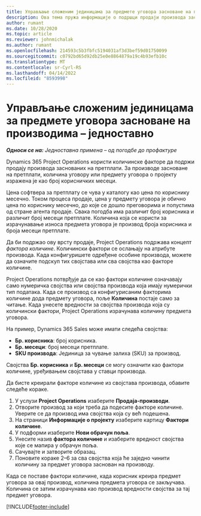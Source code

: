 ```yaml
---
title: Управљање сложеним јединицама за предмете уговора засноване на производима – једноставно
description: Ова тема пружа информације о подршци продаји производа заснованих на претплати.
author: rumant
ms.date: 10/28/2020
ms.topic: article
ms.reviewer: johnmichalak
ms.author: rumant
ms.openlocfilehash: 214593c5b3fbfc5194031af3d3bef59d01750099
ms.sourcegitcommit: c0792bd65d92db25e0e8864879a19c4b93efb10c
ms.translationtype: MT
ms.contentlocale: sr-Cyrl-RS
ms.lasthandoff: 04/14/2022
ms.locfileid: "8593998"
---
```

# <a name="manage-complex-units-for-product-based-contract-lines---lite"></a>Управљање сложеним јединицама за предмете уговора засноване на производима – једноставно

_**Односи се на:** Једноставна примена – од погодбе до профактуре_

Dynamics 365 Project Operations користи количинске факторе да подржи продају производа заснованих на претплати. За производе засноване на претплати, количина уговору или предмету уговора о пројекту изражена је као број корисничких месеци.

Цена софтвера за претплату се чува у каталогу као цена по кориснику месечно. Током процеса продаје, цена у предмету уговора је обично цена по кориснику месечно, до које се дошло преговорима и попустима од стране агента продаје. Свака погодба има различит број корисника и различит број месеци претплате. Количина која се користи за израчунавање износа предмета уговора је производ броја корисника и броја месеци претплате.

Да би подржао ову врсту продаје, Project Operations подржава концепт *фактора количине*. Количински фактори се ослањају на атрибуте производа. Када конфигуришете одређене особине производа, можете да означите подскуп тих својстава или сва својства као факторе количине.

Project Operations потврђује да се као фактори количине означавају само нумеричка својства или својства производа која имају нумерички тип података. Када се производ са конфигурисаним факторима количине дода предмету уговора, поље **Количина** постаје само за читање. Када унесете вредности за својства производа која су количински фактори, Project Operations израчунава количину предмета уговора.

На пример, Dynamics 365 Sales може имати следећа својства:

- **Бр. корисника**: број корисника.
- **Бр. месеци**: број месеци претплате.
- **SKU производа**: Јединица за чување залиха (SKU) за производ.

Својства **Бр. корисника** и **Бр. месеци** се могу означити као фактори количине, уређивањем својстава у ставци производа.

Да бисте креирали факторе количине из својстава производа, обавите следеће кораке.

1. У услузи **Project Operations** изаберите **Продаја-производи**.
2. Отворите производ за који треба да подесите факторе количине. Уверите се да производ има својства која су већ подешена.
3. На страници **Информације о пројекту** изаберите картицу **Фактори количине**.
4. У подформи изаберите **Нови обрачун поља**.
5. Унесите назив **фактора количине** и изаберите вредност својства које се мапира у обрачун поља.
6. Сачувајте и затворите образац.
7. Поновите кораке 2–6 за сва својства која ће заједно чинити количину за предмет уговора заснован на производу.

Када се поставе фактори количине, када корисник креира предмет уговора за овај производ, количина предмета уговора се закључава. Количина се затим израчунава као производ вредности својства за тај предмет уговора.


[!INCLUDE[footer-include](../../includes/footer-banner.md)]